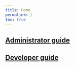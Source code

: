 ```yaml
---
title: Home
permalink: /
toc: true
---
```


[ref:admin-guide]: /admin-guide
[ref:dev-guide]: /dev-guide

## [Administrator guide][ref:admin-guide]

## [Developer guide][ref:dev-guide]
